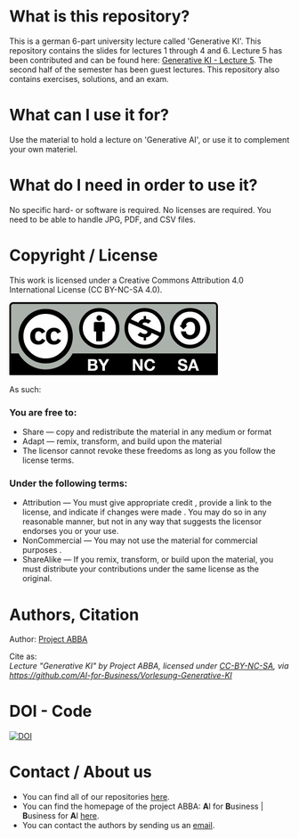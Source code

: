 # What is this repository?
This is a german 6-part university lecture called 'Generative KI'. This repository contains the slides for lectures 1 through 4 and 6. 
Lecture 5 has been contributed and can be found here: [Generative KI - Lecture 5](https://github.com/AI-for-Business/Vorlesung-Generative-KI-Einheit-5).
The second half of the semester has been guest lectures. This repository also contains exercises, solutions, and an exam.


# What can I use it for?
Use the material to hold a lecture on 'Generative AI', or use it to complement your own materiel.

# What do I need in order to use it?
No specific hard- or software is required. No licenses are required. You need to be able to handle JPG, PDF, and
CSV files.

# Copyright / License
This work is licensed under a Creative Commons Attribution 4.0 International License (CC BY-NC-SA 4.0).

![](CC-BY-NC-SA.jpg)
 
As such:

### You are free to:
* Share — copy and redistribute the material in any medium or format
* Adapt — remix, transform, and build upon the material
* The licensor cannot revoke these freedoms as long as you follow the license terms.

### Under the following terms:
* Attribution — You must give appropriate credit , provide a link to the license, and indicate if changes were made . You may do so in any reasonable manner, but not in any way that suggests the licensor endorses you or your use.
* NonCommercial — You may not use the material for commercial purposes .
* ShareAlike — If you remix, transform, or build upon the material, you must distribute your contributions under the same license as the original.


# Authors, Citation
Author: [Project ABBA](https://abba-project.de/about-us/)

Cite as:\
*Lecture "Generative KI" by Project ABBA, licensed under
[CC-BY-NC-SA](https://creativecommons.org/licenses/by-nc-sa/4.0/legalcode.txt),
via https://github.com/AI-for-Business/Vorlesung-Generative-KI*


# DOI - Code
[![DOI](https://zenodo.org/badge/DOI/10.5281/zenodo.13379952.svg)](https://doi.org/10.5281/zenodo.13379952)


# Contact / About us
* You can find all of our repositories [here](https://github.com/orgs/AI-for-Business/repositories).
* You can find the homepage of the project ABBA: **A**I for **B**usiness | **B**usiness for **A**I
[here](https://abba-project.de/).
* You can contact the authors by sending us an [email](mailto:abba-services@fim-rc.de).
